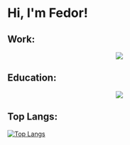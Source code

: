 # Hi, I'm Fedor!

  
  ## Work:
  <p align="center">
      <img src="https://skillicons.dev/icons?i=python,golang,docker,kubernetes,git,aws,postman,fastapi&perline=3" />
  </p>
    
  ## Education:
  <p align="center">
      <img src="https://skillicons.dev/icons?i=c,linux,bash,cs,cpp,dotnet,latex,sqlite,&perline=3" />
  </p>

## Top Langs:
[![Top Langs](https://github-readme-stats.vercel.app/api/top-langs/?username=fkurushin)](https://github.com/anuraghazra/github-readme-stats)

